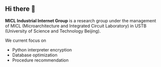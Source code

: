 ## Hi there 👋

**MICL Industrial Internet Group** is a research group under the management of MICL (Microarchitecture and Integrated Circuit Laboratory) in USTB (University of Science and Technology Beijing).

We current focus on 

- Python interpreter encryption
- Database optimization
- Procedure recommendation


<!--

**Here are some ideas to get you started:**

🙋‍♀️ A short introduction - what is your organization all about?
🌈 Contribution guidelines - how can the community get involved?
👩‍💻 Useful resources - where can the community find your docs? Is there anything else the community should know?
🍿 Fun facts - what does your team eat for breakfast?
🧙 Remember, you can do mighty things with the power of [Markdown](https://docs.github.com/github/writing-on-github/getting-started-with-writing-and-formatting-on-github/basic-writing-and-formatting-syntax)
-->

